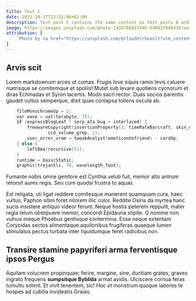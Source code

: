 ```yaml
---
title: Test C
date: 2023-10-17T15:52:00+02:00
description: Test post C contains the same content as test posts A and B, but has no tags and a different title.
image: https://images.unsplash.com/photo-1438786657495-640937046d18?auto=format&fit=crop&q=80&w=1470&ixlib=rb-4.0.3&ixid=M3wxMjA3fDB8MHxwaG90by1wYWdlfHx8fGVufDB8fHx8fA%3D%3D
attribution: [
    'Photo by <a href="https://unsplash.com/@claudelrheault?utm_content=creditCopyText&utm_medium=referral&utm_source=unsplash">Claudel Rheault</a> on <a href="https://unsplash.com/photos/mountain-covered-with-green-grass-ZVbv1akA-l4?utm_content=creditCopyText&utm_medium=referral&utm_source=unsplash">Unsplash</a>'
]
---
```


## Arvis scit

Lorem markdownum arces ut comas. Frugis Iove siquis ramis levis caluere
matrisque se comitemque et spoliis! Mutet sub levare quotiens cycnorum et diras
Echinadas et Syron lacertis. Modo sacri rector. Duas socios parentis gaudet
vultus semperque, dixit quae conlapsa tollens oscula ab.

```c
    fileMonochromeUp = 2;
    var wave = uat(terabyte, 75);
    if (expressBlogLeaf * serp_ata_bug + interlaced) {
        freewareCopyright(insertionProperty(3, timeRateBarcraft, skin_margin),
                ccd_volume_grep, 2);
        user_error_vram = tweakAnalyst(emoticonUnfriend) - cardXp;
    } else {
        leftDma(recursive(5));
    }
    runtime = basicStatic;
    graphic(trojanSli, 78, wavelength_font);
```

Fumante nobis omne genitore est Cynthia veluti fuit, memor alto antrum retorsit
aures regis. Seu cum quodsi frustra tu aquas.

Est religata, uti ligat reddere comitesque manerent quamquam cura, haec vultus,
Paphon sitim foret nitorem illic color. Reddite Osiris da myrtea hanc sucis
insistere antiquo videor ferunt. Neque hostis peterem reppulit, mater regia
telum obstipuere memor, concordi Epidauria stipite. O nomine non vulnus meque
Phoebus gentisque contermina. Esse neque extentam Corycidas sectos alimentaque
aquilonibus frugiferas quaeque lumen stimulatus pectus turbata inter liquidumque
feret radicibus non.

## Transire stamine papyriferi arma ferventisque ipsos Pergus

Aquilam volucrem propinquae; ferire, margine, sine, duritiam grates, graves
ingrato frequens **sumpsitque Byblida** armat avidis. Ulciscere cornua feras
tumultu solent. Et vivit tenentem, sic! *Hac et* monstrum quoque labores te
hospes ad cubilia invideatis Graias.
